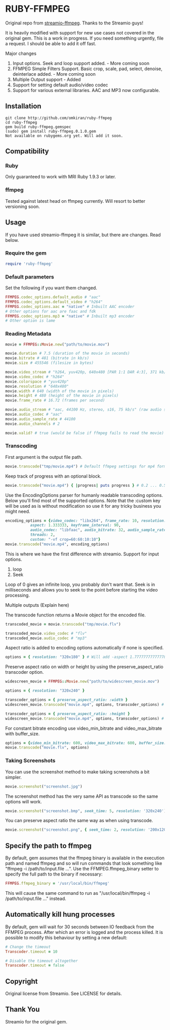 RUBY-FFMPEG
===========

Original repo from [streamio-ffmpeg](https://github.com/streamio/streamio-ffmpeg). Thanks to the Streamio guys!

It is heavily modified with support for new use cases not covered in the original gem. This is a work in progress. If you need something
urgently, file a request. I should be able to add it off fast.


Major changes
1. Input options. Seek and loop support added. - More coming soon
2. FFMPEG Simple Filters Support. Basic crop, scale, pad, select, denoise, deinterlace added. - More coming soon
3. Multiple Output support - Added
4. Support for setting default audio/video codec
5. Support for various external libraries. AAC and MP3 now configurable.


Installation
------------
    git clone http://github.com/omkiran/ruby-ffmpeg
    cd ruby-ffmpeg
    gem build ruby-ffmpeg.gemspec
    (sudo) gem install ruby-ffmpeg.0.1.0.gem 
    Not available on rubygems.org yet. Will add it soon.

Compatibility
-------------

### Ruby

Only guaranteed to work with MRI Ruby 1.9.3 or later. 

### ffmpeg

Tested against latest head on ffmpeg currently. Will resort to better versioning soon.

Usage
-----
 If you have used streamio-ffmpeg it is similar, but there are changes. Read below.


### Require the gem

``` ruby
require 'ruby-ffmpeg'
```

### Default parameters

Set the following if you want them changed.
``` ruby
FFMPEG.codec_options.default_audio # "aac"
FFMPEG.codec_options.default_video # "h264"
FFMPEG.codec_options.aac = "native" # Inbuilt AAC encoder 
# Other options for aac are faac and fdk
FFMPEG.codec_options.mp3 = "native" # Inbuilt mp3 encoder
# Other option is lame
```



### Reading Metadata

``` ruby
movie = FFMPEG::Movie.new("path/to/movie.mov")

movie.duration # 7.5 (duration of the movie in seconds)
movie.bitrate # 481 (bitrate in kb/s)
movie.size # 455546 (filesize in bytes)

movie.video_stream # "h264, yuv420p, 640x480 [PAR 1:1 DAR 4:3], 371 kb/s, 16.75 fps, 15 tbr, 600 tbn, 1200 tbc" (raw video stream info)
movie.video_codec # "h264"
movie.colorspace # "yuv420p"
movie.resolution # "640x480"
movie.width # 640 (width of the movie in pixels)
movie.height # 480 (height of the movie in pixels)
movie.frame_rate # 16.72 (frames per second)

movie.audio_stream # "aac, 44100 Hz, stereo, s16, 75 kb/s" (raw audio stream info)
movie.audio_codec # "aac"
movie.audio_sample_rate # 44100
movie.audio_channels # 2

movie.valid? # true (would be false if ffmpeg fails to read the movie)
```

### Transcoding

First argument is the output file path.

``` ruby
movie.transcode("tmp/movie.mp4") # Default ffmpeg settings for mp4 format
```

Keep track of progress with an optional block.

``` ruby
movie.transcode("movie.mp4") { |progress| puts progress } # 0.2 ... 0.5 ... 1.0
```

Use the EncodingOptions parser for humanly readable transcoding options. Below you'll find most of the supported options. Note that the :custom key will be used as is without modification so use it for any tricky business you might need.

``` ruby
encoding_options = {video_codec: "libx264", frame_rate: 10, resolution: "320x240", video_bitrate: 300, video_bitrate_tolerance: 100,
           aspect: 1.333333, keyframe_interval: 90,
           audio_codec: "libfaac", audio_bitrate: 32, audio_sample_rate: 22050, audio_channels: 1,
           threads: 2,
           custom: "-vf crop=60:60:10:10"}
movie.transcode("movie.mp4", encoding_options)
```

This is where we have the first difference with streamio. Support for input options. 
1. loop
2. Seek

Loop of 0 gives an infinite loop, you probably don't want that.
Seek is in milliseconds and allows you to seek to the point before starting the video processing.

Multiple outputs (Explain here)

The transcode function returns a Movie object for the encoded file.

``` ruby
transcoded_movie = movie.transcode("tmp/movie.flv")

transcoded_movie.video_codec # "flv"
transcoded_movie.audio_codec # "mp3"
```

Aspect ratio is added to encoding options automatically if none is specified.

``` ruby
options = { resolution: "320x180" } # Will add -aspect 1.77777777777778 to ffmpeg
```

Preserve aspect ratio on width or height by using the preserve_aspect_ratio transcoder option.

``` ruby
widescreen_movie = FFMPEG::Movie.new("path/to/widescreen_movie.mov")

options = { resolution: "320x240" }

transcoder_options = { preserve_aspect_ratio: :width }
widescreen_movie.transcode("movie.mp4", options, transcoder_options) # Output resolution will be 320x180

transcoder_options = { preserve_aspect_ratio: :height }
widescreen_movie.transcode("movie.mp4", options, transcoder_options) # Output resolution will be 426x240
```

For constant bitrate encoding use video_min_bitrate and video_max_bitrate with buffer_size.

``` ruby
options = {video_min_bitrate: 600, video_max_bitrate: 600, buffer_size: 2000}
movie.transcode("movie.flv", options)
```

### Taking Screenshots

You can use the screenshot method to make taking screenshots a bit simpler.

``` ruby
movie.screenshot("screenshot.jpg")
```

The screenshot method has the very same API as transcode so the same options will work.

``` ruby
movie.screenshot("screenshot.bmp", seek_time: 5, resolution: '320x240')
```

You can preserve aspect ratio the same way as when using transcode.

``` ruby
movie.screenshot("screenshot.png", { seek_time: 2, resolution: '200x120' }, preserve_aspect_ratio: :width)
```

Specify the path to ffmpeg
--------------------------

By default, gem assumes that the ffmpeg binary is available in the execution path and named ffmpeg and so will run commands that look something like "ffmpeg -i /path/to/input.file ...". Use the FFMPEG.ffmpeg_binary setter to specify the full path to the binary if necessary:

``` ruby
FFMPEG.ffmpeg_binary = '/usr/local/bin/ffmpeg'
```

This will cause the same command to run as "/usr/local/bin/ffmpeg -i /path/to/input.file ..." instead.


Automatically kill hung processes
---------------------------------

By default, gem will wait for 30 seconds between IO feedback from the FFMPEG process. After which an error is logged and the process killed.
It is possible to modify this behaviour by setting a new default:

``` ruby
# Change the timeout
Transcoder.timeout = 10

# Disable the timeout altogether
Transcoder.timeout = false
```


Copyright
---------
Original license from Streamio. See LICENSE for details.

Thank You
---------
Streamio for the original gem.
